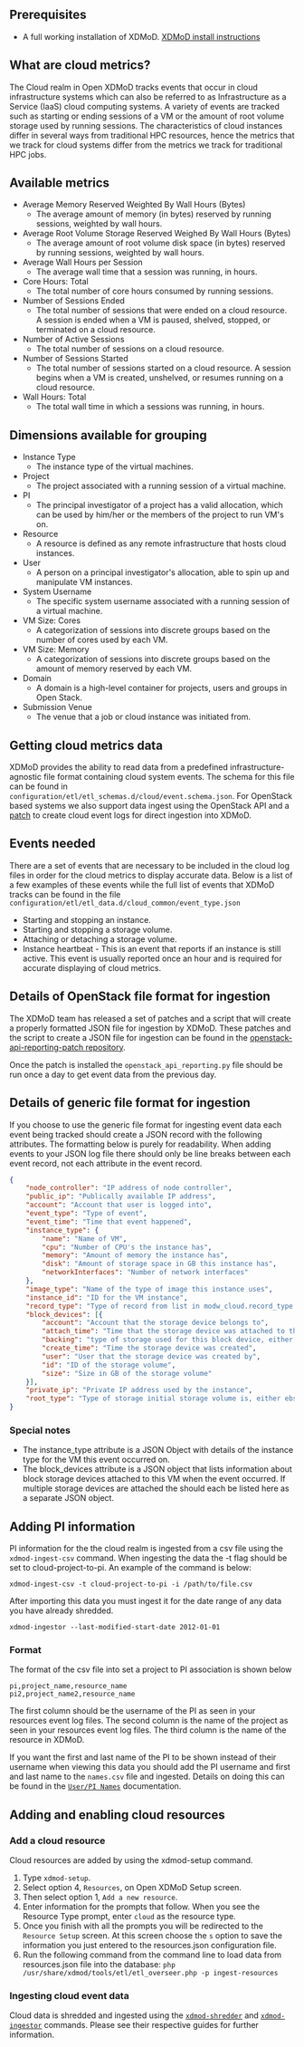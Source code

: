 ## Prerequisites
- A full working installation of XDMoD. [XDMoD install instructions](install.html)

## What are cloud metrics?
The Cloud realm in Open XDMoD tracks events that occur in cloud infrastructure systems which can also be referred to as Infrastructure as a Service (IaaS) cloud computing systems. A variety of events are tracked such as starting or ending sessions of a VM or the amount of root volume storage used by running sessions. The characteristics of cloud instances differ in several ways from traditional HPC resources, hence the metrics that we track for cloud systems differ from the metrics we track for traditional HPC jobs.

## Available metrics
- Average Memory Reserved Weighted By Wall Hours (Bytes)
  - The average amount of memory (in bytes) reserved by running sessions, weighted by wall hours.
- Average Root Volume Storage Reserved Weighed By Wall Hours (Bytes)
  - The average amount of root volume disk space (in bytes) reserved by running sessions, weighted by wall hours.
- Average Wall Hours per Session
  - The average wall time that a session was running, in hours.
- Core Hours: Total
  - The total number of core hours consumed by running sessions.
- Number of Sessions Ended
  - The  total  number  of  sessions  that  were  ended  on  a  cloud  resource.  A  session  is  ended  when  a  VM  is  paused,  shelved,  stopped,  or  terminated  on  a  cloud  resource.
- Number of Active Sessions
  - The  total  number  of  sessions  on  a  cloud  resource.
- Number of Sessions Started
  - The  total  number  of  sessions  started  on  a  cloud  resource.  A  session  begins  when  a  VM  is  created,  unshelved,  or  resumes  running  on  a  cloud  resource.
- Wall Hours: Total
  - The total wall time in which a sessions was running, in hours.

## Dimensions available for grouping
- Instance Type
  - The instance type of the virtual machines.
- Project
  - The  project  associated  with  a  running  session  of  a virtual  machine.
- PI
  - The principal investigator of a project has a valid allocation, which can be used by him/her or the members of the project to run VM's on.
- Resource
  - A  resource  is  defined  as  any remote  infrastructure  that  hosts  cloud  instances.
- User
  - A person on a principal investigator's allocation, able to spin up and manipulate VM instances.
- System Username
  - The specific system username associated with a running session of a virtual machine.
- VM Size: Cores
  - A categorization of sessions into discrete groups based on the number of cores used by each VM.
- VM Size: Memory
  - A categorization of sessions into discrete groups based on the amount of memory reserved by each VM.
- Domain
  - A domain is a high-level container for projects, users and groups in Open Stack.
- Submission Venue
  - The venue that a job or cloud instance was initiated from.


## Getting cloud metrics data
XDMoD provides the ability to read data from a predefined infrastructure-agnostic file format containing cloud system events. The schema for this file can be found in `configuration/etl/etl_schemas.d/cloud/event.schema.json`. For OpenStack based systems we also support data ingest using the OpenStack API and a [patch](https://github.com/ubccr/openstack-api-reporting-patch) to create cloud event logs for direct ingestion into XDMoD.

## Events needed
There are a set of events that are necessary to be included in the cloud log files in order for the cloud metrics to display accurate data. Below is a list of a few examples of these events while the full list of events that XDMoD tracks can be found in the file `configuration/etl/etl_data.d/cloud_common/event_type.json`

- Starting and stopping an instance.
- Starting and stopping a storage volume.
- Attaching or detaching a storage volume.
- Instance heartbeat - This is an event that reports if an instance is still active. This event is usually reported once an hour and is required for accurate displaying of cloud metrics.

## Details of OpenStack file format for ingestion
The XDMoD team has released a set of patches and a script that will create a properly formatted JSON file for ingestion by XDMoD. These patches and the script to create a JSON file for ingestion can be found in the [openstack-api-reporting-patch repository](https://github.com/ubccr/openstack-api-reporting-patch).

Once the patch is installed the `openstack_api_reporting.py` file should be run once a day to get event data from the previous day.

## Details of generic file format for ingestion
If you choose to use the generic file format for ingesting event data each event being tracked should create a JSON record with the following attributes. The formatting below is purely for readability. When adding events to your JSON log file there should only be line breaks between each event record, not each attribute in the event record.

```json
{
	"node_controller": "IP address of node controller",
	"public_ip": "Publically available IP address",
	"account": "Account that user is logged into",
	"event_type": "Type of event",
	"event_time": "Time that event happened",
	"instance_type": {
		"name": "Name of VM",
		"cpu": "Number of CPU's the instance has",
		"memory": "Amount of memory the instance has",
		"disk": "Amount of storage space in GB this instance has",
		"networkInterfaces": "Number of network interfaces"
	},
	"image_type": "Name of the type of image this instance uses",
	"instance_id": "ID for the VM instance",
	"record_type": "Type of record from list in modw_cloud.record_type table",
	"block_devices": [{
		"account": "Account that the storage device belongs to",
		"attach_time": "Time that the storage device was attached to this instance",
		"backing": "type of storage used for this block device, either ebs or instance-store",
		"create_time": "Time the storage device was created",
		"user": "User that the storage device was created by",
		"id": "ID of the storage volume",
		"size": "Size in GB of the storage volume"
	}],
	"private_ip": "Private IP address used by the instance",
	"root_type": "Type of storage initial storage volume is, either ebs or instance-store"
}
```

### Special notes
- The instance_type attribute is a JSON Object with details of the instance type for the VM this event occurred on.
- The block_devices attribute is a JSON object that lists information about block storage devices attached to this VM when the event occurred. If multiple storage devices are attached the should each be listed here as a separate JSON object.

## Adding PI information
PI information for the the cloud realm is ingested from a csv file using the `xdmod-ingest-csv` command. When ingesting the data
the -t flag should be set to cloud-project-to-pi. An example of the command is below:

    xdmod-ingest-csv -t cloud-project-to-pi -i /path/to/file.csv

After importing this data you must ingest it for the date range of any data you have already shredded.

    xdmod-ingestor --last-modified-start-date 2012-01-01

### Format
The format of the csv file into set a project to PI association is shown below

    pi,project_name,resource_name
    pi2,project_name2,resource_name

The first column should be the username of the PI as seen in your resources event log files. The second column is the name of the project
as seen in your resources event log files. The third column is the name of the resource in XDMoD.

If you want the first and last name of the PI to be shown instead of their username when viewing this data you should add the PI username and
first and last name to the `names.csv` file and ingested. Details on doing this can be found in the [`User/PI Names`](user-names.md) documentation.

## Adding and enabling cloud resources

### Add a cloud resource
Cloud resources are added by using the xdmod-setup command.

1.  Type `xdmod-setup`.
2.  Select option 4, `Resources`, on Open XDMoD Setup screen.
3.  Then select option 1, `Add a new resource`.
4.  Enter information for the prompts that follow. When you see the Resource Type prompt, enter `cloud` as the resource type.
5.  Once you finish with all the prompts you will be redirected to the `Resource Setup` screen. At this screen choose the `s` option to save the information you just entered to the resources.json configuration file.
6.  Run the following command from the command line to load data from resources.json file into the database:
`php /usr/share/xdmod/tools/etl/etl_overseer.php -p ingest-resources`


### Ingesting cloud event data
Cloud data is shredded and ingested using the [`xdmod-shredder`](shredder.md) and [`xdmod-ingestor`](ingestor.md) commands. Please see their respective guides for further information.
